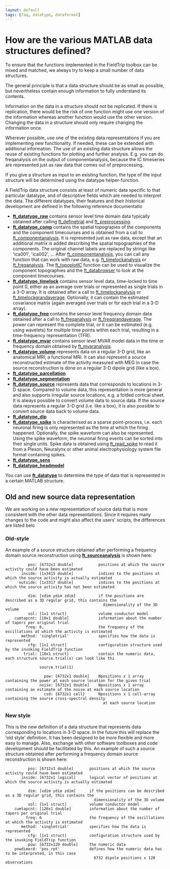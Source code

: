```yaml
---
layout: default
tags: [faq, datatype, dataformat]
---
```


# How are the various MATLAB data structures defined?

To ensure that the functions implemented in the FieldTrip toolbox can be mixed and matched, we always try to keep a small number of data structures.

The general principle is that a data structure should be as small as possible, but nevertheless contain enough information to fully understand its contents.

Information on the data in a structure should not be replicated. If there is replication, there would be the risk of one function might use one version of the information whereas another function would use the other version. Changing the data in a structure should only require changing the information once.

Wherever possible, use one of the existing data representations if you are implementing new functionality. If needed, these can be extended with additional information. The use of an existing data structure allows the reuse of existing functions for plotting and further analysis. E.g. you can do freqanalysis on the output of componentanalysis, because the IC timeseries are represented just as raw data that comes out of preprocessing.

If you give a structure as input to an existing function, the type of the input structure will be determined using the datatype helper-function.

A FieldTrip data structure consists at least of numeric data specific to that particular datatype, and of descriptive fields which are needed to interpret the data. The different datatypes, their features and their historical development are defined in the following reference documentatio

*  **[ft_datatype_raw](/reference/ft_datatype_raw)** contains sensor level time domain data typically obtained after calling [ft_definetrial](/reference/ft_definetrial) and [ft_preprocessing](/reference/ft_preprocessing).
*  **[ft_datatype_comp](/reference/ft_datatype_comp)** contains the spatial topograpies of the components and the component timecourses and is obtained from a call to [ft_componentanalysis](/reference/ft_componentanalysis). It is represented just as raw data, except that an additional matrix is added describing the spatial topographies of the components. The original channel labels are replaced by strings like 'ica001', 'ica002', ... After [ft_componentanalysis](/reference/ft_componentanalysis), you can call any function that can work with raw data, e.g. [ft_timelockanalysis](/reference/ft_timelockanalysis) or [ft_freqanalysis](/reference/ft_freqanalysis). The [ft_topoplotIC](/reference/ft_topoplotIC) function can be used to visualize the component topographies and the [ft_databrowser](/reference/ft_databrowser) to look at the component timecourses.
*  **[ft_datatype_timelock](/reference/ft_datatype_timelock)** contains sensor level data, time-locked to time point 0, either as an average over trials or represented as single trials in a 3-D array. It is obtained after a call to [ft_timelockanalysis](/reference/ft_timelockanalysis) or [ft_timelockgrandaverage](/reference/ft_timelockgrandaverage). Optionally, it can contain the estimated covariance matrix (again averaged over trials or for each trial in a 3-D array).
*  **[ft_datatype_freq](/reference/ft_datatype_freq)** contains the sensor level frequency domain data obtained after a call to [ft_freqanalysis](/reference/ft_freqanalysis) or [ft_freqgrandaverage](/reference/ft_freqgrandaverage). The power can represent the complete trial, or it can be estimated (e.g. using wavelets) for multiple time points within each trial, resulting in a time-frequency representation (TFR).
*  **[ft_datatype_mvar](/reference/ft_datatype_mvar)** contains sensor level MVAR model data in the time or frequency domain obtained by [ft_mvaranalysis](/reference/ft_mvaranalysis).
*  **[ft_datatype_volume](/reference/ft_datatype_volume)** represents data on a regular 3-D grid, like an anatomical MRI, a functional MRI. It can also represent a source reconstructed estimate of the activity measured with MEG in case the source reconstruction is done on a regular 3-D dipole grid (like a box).
*  **[ft_datatype_parcellation](/reference/ft_datatype_parcellation)**
*  **[ft_datatype_segmentation](/reference/ft_datatype_segmentation)**
*  **[ft_datatype_source](/reference/ft_datatype_source)** represents data that corresponds to locations in 3-D space. Compared to volume data, this representation is more general and also supports irregular source locations, e.g. a folded cortical sheet. It is always possible to convert volume data to source data. If the source data represents a regular 3-D grid (i.e. like a box), it is also possible to convert source data back to volume data.
*  **[ft_datatype_dip](/reference/ft_datatype_dip)**
*  **[ft_datatype_spike](/reference/ft_datatype_spike)** is characterised as a sparse point-process, i.e. each neuronal firing is only represented as the time at which the firing happened. Optionally, the spike waveform can also be represented. Using the spike waveform, the neuronal firing events can be sorted into their single units. Spike data is obtained using [ft_read_spike](/reference/ft_read_spike) to read it from a Plexon, Neuralynx or other animal electrophysiology system file format containing spikes.
*  **[ft_datatype_sens](/reference/ft_datatype_sens)**
*  **[ft_datatype_headmodel](/reference/ft_datatype_headmodel)**

You can use **[ft_datatype](/reference/ft_datatype)** to determine the type of data that is represented in a certain MATLAB structure.

## Old and new source data representation

We are working on a new representation of source data that is more consistent with the other data representations. Since it requires many changes to the code and might also affect the users' scripts, the differences are listed belo

###  Old-style

An example of a source structure obtained after performing a frequency domain source reconstruction using **[ft_sourceanalysis](/reference/ft_sourceanalysis)** is shown here:

	          pos: [6732x3 double]           positions at which the source activity could have been estimated
	       inside: [1x3415 double]           indices to the positions at which the source activity is actually estimated
	      outside: [1x3317 double]           indices to the positions at which the source activity has not been estimated

	          dim: [xdim ydim zdim]          if the positions are described as a 3D regular grid, this contains the
	                                           dimensionality of the 3D volume
	          vol: [1x1 struct]              volume conductor model
	    cumtapcnt: [10x1 double]             information about the number of tapers per original trial
	         freq: 6,                        the frequency of the oscillations at which the activity is estimated
	       method: 'singletrial'             specifies how the data is represented
	          cfg: [1x1 struct]              configuration structure used by the invoking FieldTrip function
	        trial: [10x1 struct]             contain the numeric data, each structure source.trial(x) can look like thi

	               source.trial(1)

	                 pow: [6732x1 double]    Npositions x 1 array containing the power at each source location for the given trial
	               noise: [6732x1 double]    Npositions x 1 array containing an estimate of the noise at each source location
	                 csd: {6732x1 cell}      Npositions x 1 cell-array containing the source cross-spectral density
	                                           at each source location  

### New style

This is the new definition of a data structure that represents data corresponding to locations in 3-D space. In the future this will replace the 'old style' definition. It has been designed to be more flexible and more easy to manage. Also, exchange with other software toolboxes and code development should be facilitated by this. An example of such a source structure obtained after performing a frequency domain source reconstruction is shown here:

	          pos: [6732x3 double]       positions at which the source activity could have been estimated
	       inside: [6732x1 logical]      logical vector of positions at which the source activity is actually estimated

	          dim: [xdim ydim zdim]      if the positions can be described as a 3D regular grid, this contains the
	                                       dimensionality of the 3D volume
	          vol: [1x1 struct]          volume conductor model
	    cumtapcnt: [120x1 double]        information about the number of tapers per original trial
	         freq: 6                     the frequency of the oscillations at which the activity is estimated
	       method: 'singletrial'         specifies how the data is represented
	          cfg: [1x1 struct]          configuration structure used by the invoking FieldTrip function
	          pow: [6732x120 double]     the numeric data
	    powdimord: 'pos_rpt'             defines how the numeric data has to be interpreted, in this case
	                                       6732 dipole positions x 120 observations
